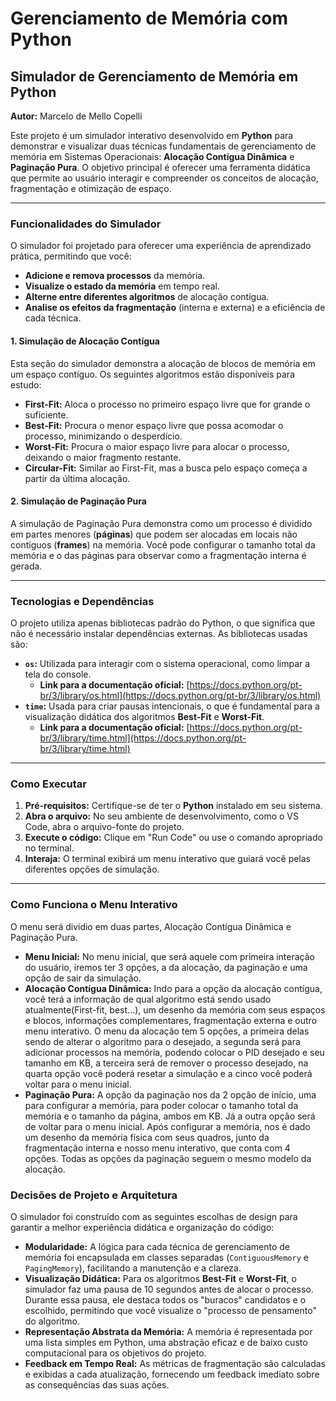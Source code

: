 # Gerenciamento de Memória com Python

## Simulador de Gerenciamento de Memória em Python

**Autor:** Marcelo de Mello Copelli

Este projeto é um simulador interativo desenvolvido em **Python** para demonstrar e visualizar duas técnicas fundamentais de gerenciamento de memória em Sistemas Operacionais: **Alocação Contígua Dinâmica** e **Paginação Pura**. O objetivo principal é oferecer uma ferramenta didática que permite ao usuário interagir e compreender os conceitos de alocação, fragmentação e otimização de espaço.

---

### Funcionalidades do Simulador

O simulador foi projetado para oferecer uma experiência de aprendizado prática, permitindo que você:

* **Adicione e remova processos** da memória.
* **Visualize o estado da memória** em tempo real.
* **Alterne entre diferentes algoritmos** de alocação contígua.
* **Analise os efeitos da fragmentação** (interna e externa) e a eficiência de cada técnica.

#### 1. Simulação de Alocação Contígua

Esta seção do simulador demonstra a alocação de blocos de memória em um espaço contíguo. Os seguintes algoritmos estão disponíveis para estudo:

* **First-Fit:** Aloca o processo no primeiro espaço livre que for grande o suficiente.
* **Best-Fit:** Procura o menor espaço livre que possa acomodar o processo, minimizando o desperdício.
* **Worst-Fit:** Procura o maior espaço livre para alocar o processo, deixando o maior fragmento restante.
* **Circular-Fit:** Similar ao First-Fit, mas a busca pelo espaço começa a partir da última alocação.

#### 2. Simulação de Paginação Pura

A simulação de Paginação Pura demonstra como um processo é dividido em partes menores (**páginas**) que podem ser alocadas em locais não contíguos (**frames**) na memória. Você pode configurar o tamanho total da memória e o das páginas para observar como a fragmentação interna é gerada.

---

### Tecnologias e Dependências

O projeto utiliza apenas bibliotecas padrão do Python, o que significa que não é necessário instalar dependências externas. As bibliotecas usadas são:

* **`os`:** Utilizada para interagir com o sistema operacional, como limpar a tela do console.
    * **Link para a documentação oficial:** [https://docs.python.org/pt-br/3/library/os.html](https://docs.python.org/pt-br/3/library/os.html)
* **`time`:** Usada para criar pausas intencionais, o que é fundamental para a visualização didática dos algoritmos **Best-Fit** e **Worst-Fit**.
    * **Link para a documentação oficial:** [https://docs.python.org/pt-br/3/library/time.html](https://docs.python.org/pt-br/3/library/time.html)

---

### Como Executar

1.  **Pré-requisitos:** Certifique-se de ter o **Python** instalado em seu sistema.
2.  **Abra o arquivo:** No seu ambiente de desenvolvimento, como o VS Code, abra o arquivo-fonte do projeto.
3.  **Execute o código:** Clique em "Run Code" ou use o comando apropriado no terminal.
4.  **Interaja:** O terminal exibirá um menu interativo que guiará você pelas diferentes opções de simulação.

---

### Como Funciona o Menu Interativo

O menu será dividio em duas partes, Alocação Contígua Dinâmica e Paginação Pura.

* **Menu Inicial:** No menu inicial, que será aquele com primeira interação do usuário, iremos ter 3 opções, a da alocação, da paginação e uma opção de sair da simulação.
* **Alocação Contígua Dinâmica:** Indo para a opção da alocação contígua, você terá a informação de qual algoritmo está sendo usado atualmente(First-fit, best...), um desenho da memória com seus espaços e blocos, informações complementares, fragmentação externa e outro menu interativo. O menu da alocação tem 5 opções, a primeira delas sendo de alterar o algoritmo para o desejado, a segunda será para adicionar processos na memória, podendo colocar o PID desejado e seu tamanho em KB, a terceira será de remover o processo desejado, na quarta opção você poderá resetar a simulação e a cinco você poderá voltar para o menu inicial.
* **Paginação Pura:** A opção da paginação nos da 2 opção de início, uma para configurar a memória, para poder colocar o tamanho total da memória e o tamanho da página, ambos em KB. Já a outra opção será de voltar para o menu inicial. Após configurar a memória, nos é dado um desenho da memória física com seus quadros, junto da fragmentação interna e nosso menu interativo, que conta com 4 opções. Todas as opções da paginação seguem o mesmo modelo da alocação.

### Decisões de Projeto e Arquitetura

O simulador foi construído com as seguintes escolhas de design para garantir a melhor experiência didática e organização do código:

* **Modularidade:** A lógica para cada técnica de gerenciamento de memória foi encapsulada em classes separadas (`ContiguousMemory` e `PagingMemory`), facilitando a manutenção e a clareza.
* **Visualização Didática:** Para os algoritmos **Best-Fit** e **Worst-Fit**, o simulador faz uma pausa de 10 segundos antes de alocar o processo. Durante essa pausa, ele destaca todos os "buracos" candidatos e o escolhido, permitindo que você visualize o "processo de pensamento" do algoritmo.
* **Representação Abstrata da Memória:** A memória é representada por uma lista simples em Python, uma abstração eficaz e de baixo custo computacional para os objetivos do projeto.
* **Feedback em Tempo Real:** As métricas de fragmentação são calculadas e exibidas a cada atualização, fornecendo um feedback imediato sobre as consequências das suas ações.
